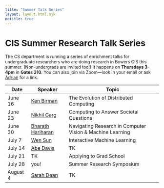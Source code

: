 ```yaml
---
title: "Summer Talk Series"
layout: layout.html.njk
notitle: true
---
```

# CIS Summer Research Talk Series

The CS department is running a series of enrichment talks for undergraduate researchers who are doing research in Bowers CIS this summer.
(Non-undergrads are invited too!)
It happens on **Thursdays 3–4pm** in **Gates 310**.
You can also join via Zoom—look in your email or ask [Adrian](mailto:asampson@cs.cornell.edu) for a link.

<table>
    <thead>
        <tr>
            <th>Date</th>
            <th>Speaker</th>
            <th>Topic</th>
        </tr>
    </thead>
    <tbody>
        <tr>
            <td class="date">June 16</td>
            <td><a href="https://www.cs.cornell.edu/ken/">Ken Birman</a></td>
            <td>The Evolution of Distributed Computing</td>
        </tr>
        <tr>
            <td class="date">June 23</td>
            <td><a href="https://gargnikhil.com">Nikhil Garg</a></td>
            <td>Computing to Answer Societal Questions</td>
        </tr>
        <tr>
            <td class="date">June 30</td>
            <td><a href="http://home.bharathh.info">Bharath Hariharan</a></td>
            <td>Navigating Research in Computer Vision &amp; Machine Learning</td>
        </tr>
        <tr>
            <td class="date">July 7</td>
            <td><a href="https://wensun.github.io">Wen Sun</a></td>
            <td>Interactive Machine Learning</td>
        </tr>
        <tr>
            <td class="date">July 14</td>
            <td><a href="http://www.abedavis.com">Abe Davis</a></td>
            <td>TK</td>
        </tr>
        <tr>
            <td class="date">July 21</td>
            <td>TK</td>
            <td>Applying to Grad School</td>
        </tr>
        <tr>
            <td class="date">July 28</td>
            <td>you!</td>
            <td>Summer Research Symposium</td>
        </tr>
        <tr>
            <td class="date">August 4</td>
            <td><a href="https://sdean.website">Sarah Dean</a></td>
            <td>TK</td>
        </tr>
    </tbody>
</table>
